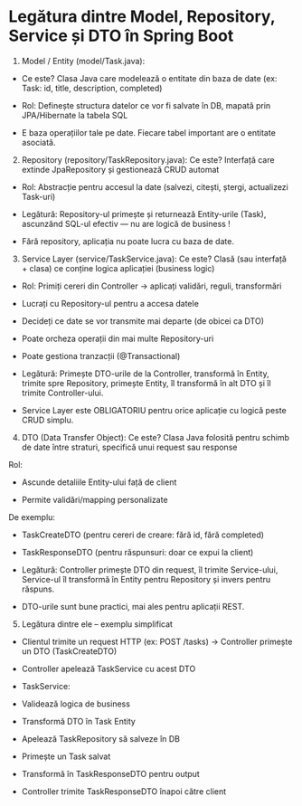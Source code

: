 # Legătura dintre Model, Repository, Service și DTO în Spring Boot

1. Model / Entity (model/Task.java):
- Ce este? Clasa Java care modelează o entitate din baza de date (ex: Task: id, title, description, completed)

- Rol: Definește structura datelor ce vor fi salvate în DB, mapată prin JPA/Hibernate la tabela SQL

- E baza operațiilor tale pe date. Fiecare tabel important are o entitate asociată.

2. Repository (repository/TaskRepository.java):
Ce este? Interfață care extinde JpaRepository și gestionează CRUD automat

- Rol: Abstracție pentru accesul la date (salvezi, citești, ștergi, actualizezi Task-uri)

- Legătură: Repository-ul primește și returnează Entity-urile (Task), ascunzând SQL-ul efectiv — nu are logică de business !

- Fără repository, aplicația nu poate lucra cu baza de date.

3. Service Layer (service/TaskService.java):
Ce este? Clasă (sau interfață + clasa) ce conține logica aplicației (business logic)

- Rol: Primiți cereri din Controller → aplicați validări, reguli, transformări

- Lucrați cu Repository-ul pentru a accesa datele

- Decideți ce date se vor transmite mai departe (de obicei ca DTO)

- Poate orcheza operații din mai multe Repository-uri

- Poate gestiona tranzacții (@Transactional)

- Legătură: Primește DTO-urile de la Controller, transformă în Entity, trimite spre Repository, primește Entity, îl transformă în alt DTO și îl trimite Controller-ului.​

- Service Layer este OBLIGATORIU pentru orice aplicație cu logică peste CRUD simplu.

4. DTO (Data Transfer Object):
Ce este? Clasa Java folosită pentru schimb de date între straturi, specifică unui request sau response

Rol:

- Ascunde detaliile Entity-ului față de client

- Permite validări/mapping personalizate

De exemplu:

- TaskCreateDTO (pentru cereri de creare: fără id, fără completed)

- TaskResponseDTO (pentru răspunsuri: doar ce expui la client)

- Legătură: Controller primește DTO din request, îl trimite Service-ului, Service-ul îl transformă în Entity pentru Repository și invers pentru răspuns.

- DTO-urile sunt bune practici, mai ales pentru aplicații REST.

5. Legătura dintre ele – exemplu simplificat
- Clientul trimite un request HTTP (ex: POST /tasks) → Controller primește un DTO (TaskCreateDTO)

- Controller apelează TaskService cu acest DTO

- TaskService:

- Validează logica de business

- Transformă DTO în Task Entity

- Apelează TaskRepository să salveze în DB

- Primește un Task salvat

- Transformă în TaskResponseDTO pentru output

- Controller trimite TaskResponseDTO înapoi către client

